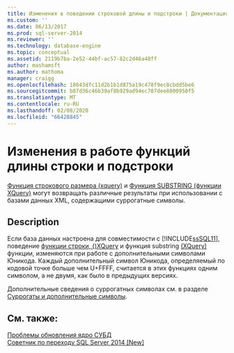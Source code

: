 ```yaml
---
title: Изменения в поведении строковой длины и подстроки | Документация Майкрософт
ms.custom: ''
ms.date: 06/13/2017
ms.prod: sql-server-2014
ms.reviewer: ''
ms.technology: database-engine
ms.topic: conceptual
ms.assetid: 2119b7ba-2e52-44bf-ac57-82c2d46a48ff
author: mashamsft
ms.author: mathoma
manager: craigg
ms.openlocfilehash: 18643dfc11d2b1b1d875a19c478f9ec8cbdd5be6
ms.sourcegitcommit: b87d36c46b39af8b929ad94ec707dee8800950f5
ms.translationtype: MT
ms.contentlocale: ru-RU
ms.lasthandoff: 02/08/2020
ms.locfileid: "66428845"
---
```

# <a name="changes-to-behavior-of-string-length-and-substring"></a>Изменения в работе функций длины строки и подстроки
  [Функция строкового размера &#40;xquery&#41;](/sql/xquery/functions-on-string-values-string-length) и [Функция SUBSTRING &#40;функции XQuery&#41;](/sql/xquery/functions-on-string-values-substring) могут возвращать различные результаты при использовании с базами данных XML, содержащими суррогатные символы.  
  
## <a name="description"></a>Description  
 Если база данных настроена для совместимости с [!INCLUDE[ssSQL11](../../includes/sssql11-md.md)], поведение [функции строки, &#40;&#41;XQuery](/sql/xquery/functions-on-string-values-string-length) и функция substring [&#40;XQuery&#41;](/sql/xquery/functions-on-string-values-substring) функции, изменяются при работе с дополнительными символами Юникода. Каждый дополнительный символ Юникода, определяемый по кодовой точке больше чем U+FFFF, считается в этих функциях одним символом, а не двумя, как было в предыдущих версиях.  
  
 Дополнительные сведения о суррогатных символах см. в разделе [Суррогаты и дополнительные символы](https://go.microsoft.com/fwlink/?LinkId=178317).  
  
## <a name="see-also"></a>См. также:  
 [Проблемы обновления ядро СУБД](../../../2014/sql-server/install/database-engine-upgrade-issues.md)   
 [Советник по переходу SQL Server 2014 &#91;New&#93;](https://docs.microsoft.com/sql/sql-server/install/sql-server-2014-upgrade-advisor)  
  
  
